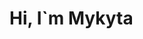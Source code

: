 # Hi, I`m Mykyta
<p align='center'>
   <a img=https://img.shields.io/badge/LinkedIn-0077B5?style=for-the-badge&logo=linkedin&logoColor=white>
